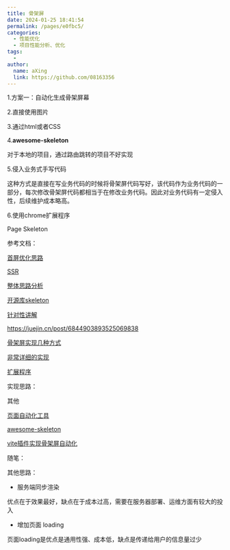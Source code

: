 ```yaml
---
title: 骨架屏
date: 2024-01-25 18:41:54
permalink: /pages/e0fbc5/
categories:
  - 性能优化
  - 项目性能分析、优化
tags:
  - 
author: 
  name: aXing
  link: https://github.com/08163356
---
```


1.方案一：自动化生成骨架屏幕

2.直接使用图片

3.通过html或者CSS

4.**awesome-skeleton**  

对于本地的项目，通过路由跳转的项目不好实现

5.侵入业务式手写代码

这种方式是直接在写业务代码的时候将骨架屏代码写好，该代码作为业务代码的一部分，每次修改骨架屏代码都相当于在修改业务代码。因此对业务代码有一定侵入性，后续维护成本略高。

6.使用chrome扩展程序

Page Skeleton



参考文档：

[首屏优化思路](https://juejin.cn/post/6949896020788690958)

[SSR](https://wang-jia.github.io/blogs/vue-skeleton.html)

[整体思路分析](https://huangxuan.me/2017/07/12/upgrading-eleme-to-pwa/)

[开源库skeleton](https://github.com/stayhpjinng/vue-skeleton-loading/stargazers)

[针对性讲解](https://cloud.tencent.com/developer/article/1763195)

https://juejin.cn/post/6844903893525069838

[骨架屏实现几种方式](https://juejin.cn/post/6884146151604355086)

[非常详细的实现](https://juejin.cn/post/7109083708463775752)

[扩展程序](https://www.shymean.com/article/%E4%BD%BF%E7%94%A8Chrome%E6%89%A9%E5%B1%95%E7%A8%8B%E5%BA%8F%E7%94%9F%E6%88%90%E7%BD%91%E9%A1%B5%E9%AA%A8%E6%9E%B6%E5%B1%8F)

实现思路：

其他

[页面自动化工具](https://github.com/puppeteer/puppeteer)

[awesome-skeleton](https://github.com/kaola-fed/awesome-skeleton/blob/master/README-zh_CN.md)

[vite插件实现骨架屏自动化](https://juejin.cn/post/7152406737100734495)

随笔：



其他思路：

- 服务端同步渲染

优点在于效果最好，缺点在于成本过高，需要在服务器部署、运维方面有较大的投入

- 增加页面 loading

页面loading是优点是通用性强、成本低，缺点是传递给用户的信息量过少
